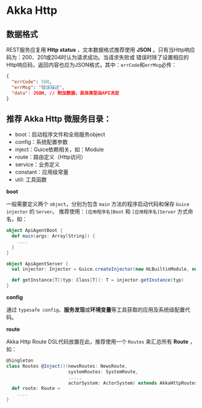 # Akka Http

## 数据格式

REST服务应复用 **Http status** ，文本数据格式推荐使用 **JSON** 。只有当Http响应码为：200、201或204时认为请求成功。当请求失败或
错误时除了设置相应的Http响应码，返回内容也应为JSON格式，其中：`errCode`和`errMsg`必传：

```json
{
  "errCode": 500,
  "errMsg": "错误描述",
  "data": JSON, // 附加数据，具体类型由API决定
}
```

## 推荐 Akka Http 微服务目录：

- boot：启动程序文件和全局服务object
- config：系统配置参数
- inject：Guice依赖相关，如：Module
- route：路由定义（Http访问）
- service：业务定义
- constant：应用级常量
- util: 工具函数

**boot**

一般需要定义两个 `object`，分别为包含 `main` 方法的程序启动代码和保存 `Guice injector` 的 `Server`。
推荐使用：`[应用程序名]Boot` 和 `[应用程序名]Server` 方式命名，如：

```scala
object ApiAgentBoot {
  def main(args: Array[String]) {
    ....
  }
}

object ApiAgentServer {
  val injector: Injector = Guice.createInjector(new HLBuiltinModule, new IgApiAgentModule)

  def getInstance[T](typ: Class[T]): T = injector.getInstance(typ)  
}
```

**config**

通过 `typesafe config`、**服务发现**或**环境变量**等工具获取的应用及系统级配置代码。

**route**

Akka Http Route DSL代码放置在此，推荐使用一个 `Routes` 来汇总所有 **Route** ，如：

```scala
@Singleton
class Routes @Inject()(newsRoutes: NewsRoute,
                       systemRoutes: SystemRoute,
                       ....,
                       actorSystem: ActorSystem) extends AkkaHttpRoutes {
  def route: Route =
    ....
}
```

